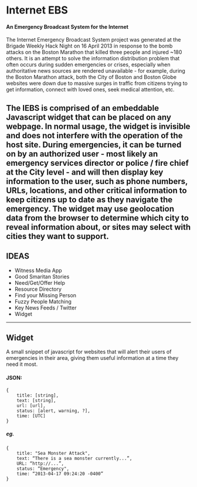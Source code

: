 Internet EBS
============
#### An Emergency Broadcast System for the Internet
The Internet Emergency Broadcast System project was generated at the Brigade Weekly Hack Night on 16 April 2013 in response to the bomb attacks on the Boston Marathon that killed three people and injured ~180 others. It is an attempt to solve the information distribution problem that often occurs during sudden emergencies or crises, especially when authoritative news sources are rendered unavailable - for example, during the Boston Marathon attack, both the City of Boston and Boston Globe websites were down due to massive surges in traffic from citizens trying to get information, connect with loved ones, seek medical attention, etc.

The IEBS is comprised of an embeddable Javascript widget that can be placed on any webpage. In normal usage, the widget is invisible and does not interfere with the operation of the host site. During emergencies, it can be turned on by an authorized user - most likely an emergency services director or police / fire chief at the City level - and will then display key information to the user, such as phone numbers, URLs, locations, and other critical information to keep citizens up to date as they navigate the emergency. The widget may use geolocation data from the browser to determine which city to reveal information about, or sites may select with cities they want to support.
----

## IDEAS

- Witness Media App
- Good Smaritan Stories
- Need/Get/Offer Help
- Resource Directory
- Find your Missing Person
- Fuzzy People Matching
- Key News Feeds / Twitter
- Widget

----

## Widget 

A small snippet of javascript for websites that will alert their users of emergencies in their area, giving them useful information at a time they need it most.



#### JSON:

````
{
	title: [string],
	text: [string],
	url: [url],
	status: [alert, warning, ?],
	time: [UTC]
}
````

##### eg.

````
{
	title: "Sea Monster Attack",
	text: “There is a sea monster currently...”,
	URL: “http://...”,
	status: “Emergency",
	time: “2013-04-17 09:24:20 -0400”
}
````
